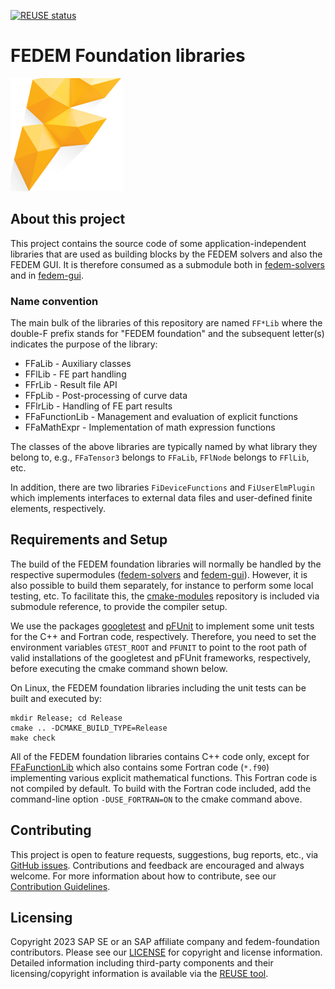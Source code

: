 <!---
  SPDX-FileCopyrightText: 2023 SAP SE

  SPDX-License-Identifier: Apache-2.0

  This file is part of FEDEM - https://openfedem.org
--->

[![REUSE status](https://api.reuse.software/badge/github.com/openfedem/fedem-foundation)](https://api.reuse.software/info/github.com/openfedem/fedem-foundation)

# FEDEM Foundation libraries

![Fedem Logo](https://github.com/openfedem/.github/blob/main/profile/FedemLogo.png)

## About this project

This project contains the source code of some application-independent libraries
that are used as building blocks by the FEDEM solvers and also the FEDEM GUI.
It is therefore consumed as a submodule both in
[fedem-solvers](https://github.com/openfedem/fedem-solvers) and in
[fedem-gui](https://github.com/openfedem/fedem-gui).

### Name convention

The main bulk of the libraries of this repository are named `FF*Lib` where the double-F
prefix stands for "FEDEM foundation" and the subsequent letter(s) indicates the
purpose of the library:

* FFaLib - Auxiliary classes
* FFlLib - FE part handling
* FFrLib - Result file API
* FFpLib - Post-processing of curve data
* FFlrLib - Handling of FE part results
* FFaFunctionLib - Management and evaluation of explicit functions
* FFaMathExpr - Implementation of math expression functions

The classes of the above libraries are typically named by what library they belong to,
e.g., `FFaTensor3` belongs to `FFaLib`, `FFlNode` belongs to `FFlLib`, etc.

In addition, there are two libraries `FiDeviceFunctions` and `FiUserElmPlugin` which
implements interfaces to external data files and user-defined finite elements,
respectively.

## Requirements and Setup

The build of the FEDEM foundation libraries will normally be handled by the respective
supermodules ([fedem-solvers](https://github.com/openfedem/fedem-solvers) and
[fedem-gui](https://github.com/openfedem/fedem-gui)). However, it is also
possible to build them separately, for instance to perform some local testing, etc.
To facilitate this, the [cmake-modules](https://github.com/openfedem/cmake-modules)
repository is included via submodule reference, to provide the compiler setup.

We use the packages [googletest](https://github.com/google/googletest) and
[pFUnit](https://github.com/Goddard-Fortran-Ecosystem/pFUnit) to implement
some unit tests for the C++ and Fortran code, respectively. Therefore,
you need to set the environment variables `GTEST_ROOT` and `PFUNIT` to point to
the root path of valid installations of the googletest and pFUnit frameworks,
respectively, before executing the cmake command shown below.

On Linux, the FEDEM foundation libraries including the unit tests can be built and
executed by:

    mkdir Release; cd Release
    cmake .. -DCMAKE_BUILD_TYPE=Release
    make check

All of the FEDEM foundation libraries contains C++ code only, except for
[FFaFunctionLib](src/FFaFunctionLib) which also contains some Fortran code (`*.f90`)
implementing various explicit mathematical functions.
This Fortran code is not compiled by default. To build with the Fortran code included,
add the command-line option `-DUSE_FORTRAN=ON` to the cmake command above.

## Contributing

This project is open to feature requests, suggestions, bug reports, etc.,
via [GitHub issues](https://github.com/openfedem/fedem-foundation/issues).
Contributions and feedback are encouraged and always welcome.
For more information about how to contribute,
see our [Contribution Guidelines](.github/CONTRIBUTING.md).

## Licensing

Copyright 2023 SAP SE or an SAP affiliate company and fedem-foundation contributors.
Please see our [LICENSE](LICENSE) for copyright and license information.
Detailed information including third-party components and their licensing/copyright information
is available via the [REUSE tool](https://api.reuse.software/info/github.com/openfedem/fedem-foundation).
